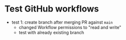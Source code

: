 # Test GitHub workflows

- test 1: create branch after merging PR against `main`
  - changed Workflow permissions to "read and write"
  - test with already existing branch
